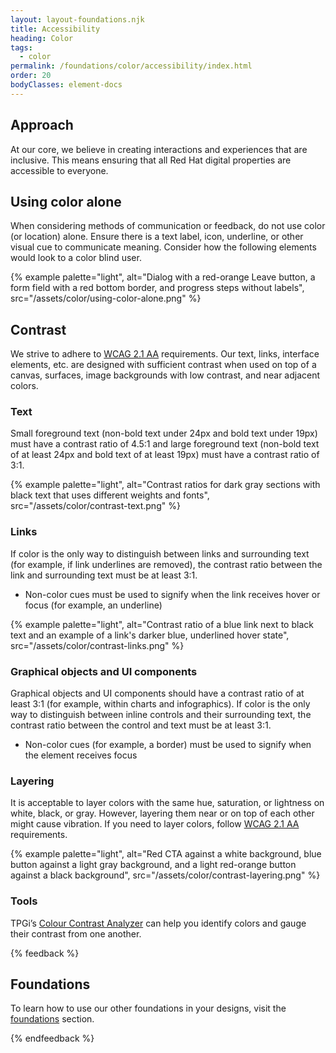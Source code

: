 ```yaml
---
layout: layout-foundations.njk
title: Accessibility
heading: Color
tags:
  - color
permalink: /foundations/color/accessibility/index.html
order: 20
bodyClasses: element-docs
---
```


## Approach

At our core, we believe in creating interactions and experiences that are 
inclusive. This means ensuring that all Red Hat digital properties are 
accessible to everyone.

## Using color alone

When considering methods of communication or feedback, do not use color (or 
location) alone. Ensure there is a text label, icon, underline, or other visual 
cue to communicate meaning. Consider how the following elements would look to a 
color blind user.

{% example palette="light",
          alt="Dialog with a red-orange Leave button, a form field with a red bottom border, and progress steps without labels",
          src="/assets/color/using-color-alone.png" %}

## Contrast
We strive to adhere to [WCAG 2.1 AA](https://www.w3.org/WAI/WCAG21/Understanding/) requirements. Our text, links, 
interface elements, etc. are designed with sufficient contrast when used on top 
of a canvas, surfaces, image backgrounds with low contrast, and near adjacent 
colors.

### Text

Small foreground text (non-bold text under 24px and bold text under 19px) must 
have a contrast ratio of 4.5:1 and large foreground text (non-bold text of at 
least 24px and bold text of at least 19px) must have a contrast ratio of 3:1.

{% example palette="light",
          alt="Contrast ratios for dark gray sections with black text that uses different weights and fonts",
          src="/assets/color/contrast-text.png" %}

### Links

If color is the only way to distinguish between links and surrounding text (for 
example, if link underlines are removed), the contrast ratio between the link 
and surrounding text must be at least 3:1.


- Non-color cues must be used to signify when the link receives hover or focus (for example, an underline)

{% example palette="light",
          alt="Contrast ratio of a blue link next to black text and an example of a link's darker blue, underlined hover state",
          src="/assets/color/contrast-links.png" %}

### Graphical objects and UI components

Graphical objects and UI components should have a contrast ratio of at least 3:1 
(for example, within charts and infographics). If color is the only way to 
distinguish between inline controls and their surrounding text, the contrast 
ratio between the control and text must be at least 3:1.

- Non-color cues (for example, a border) must be used to signify when the element receives focus

### Layering

It is acceptable to layer colors with the same hue, saturation, or lightness on 
white, black, or gray. However, layering them near or on top of each other might cause vibration. If you need to layer colors, follow [WCAG 2.1 AA](https://www.w3.org/WAI/WCAG21/Understanding/) 
requirements.

{% example palette="light",
          alt="Red CTA against a white background, blue button against a light gray background, and a light red-orange button against a black background",
          src="/assets/color/contrast-layering.png" %}

### Tools

TPGi’s [Colour Contrast Analyzer](https://www.tpgi.com/color-contrast-checker/) can help you identify colors and 
gauge their contrast from one another.

{% feedback %}
  <h2>Foundations</h2>
  <p>To learn how to use our other foundations in your designs, visit the <a href="/foundations">foundations</a> section.</p>
{% endfeedback %}
